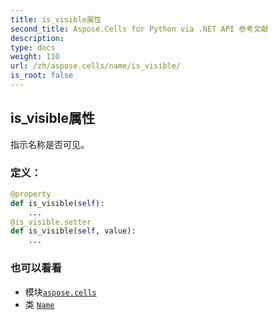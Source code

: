```yaml
---
title: is_visible属性
second_title: Aspose.Cells for Python via .NET API 参考文献
description:
type: docs
weight: 110
url: /zh/aspose.cells/name/is_visible/
is_root: false
---
```

## is_visible属性

指示名称是否可见。
### 定义：
```python
@property
def is_visible(self):
    ...
@is_visible.setter
def is_visible(self, value):
    ...
```

### 也可以看看
* 模块[`aspose.cells`](../../)
* 类 [`Name`](/cells/python-net/zh/aspose.cells/name)
